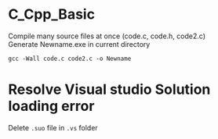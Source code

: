# C_Cpp_Basic

Compile many source files at once (code.c, code.h, code2.c) <br>
Generate Newname.exe in current directory
```
gcc -Wall code.c code2.c -o Newname
```

# Resolve Visual studio Solution loading error
Delete `.suo` file in `.vs` folder
